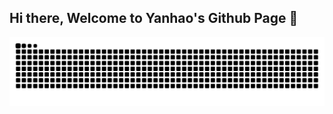 ## Hi there, Welcome to Yanhao's Github Page 👋

<!--
**yanhao13/yanhao13** is a ✨ _special_ ✨ repository because its `README.md` (this file) appears on your GitHub profile.

Here are some ideas to get you started:

- 🔭 I’m currently working on ...
- 🌱 I’m currently learning ...
- 👯 I’m looking to collaborate on ...
- 🤔 I’m looking for help with ...
- 💬 Ask me about ...
- 📫 How to reach me: ...
- 😄 Pronouns: ...
- ⚡ Fun fact: ...
-->

<!--
Snake
-->
<picture>
  <source 
    media="(prefers-color-scheme: dark)" 
    srcset="https://raw.githubusercontent.com/yanhao13/yanhao13/output/github-contribution-grid-snake-dark.svg">
  <source 
    media="(prefers-color-scheme: light)" 
    srcset="https://raw.githubusercontent.com/yanhao13/yanhao13/output/github-contribution-grid-snake.svg">
  <img 
    alt="GitHub Contribution Snake" 
    src="https://raw.githubusercontent.com/yanhao13/yanhao13/output/github-contribution-grid-snake.svg">
</picture>
